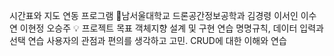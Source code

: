 시간표와 지도 연동 프로그램
🏫남서울대학교 드론공간정보공학과
김경령
이서인
이수연
이현정
오승주
💡 프로젝트 목표
객체지향 설계 및 구현 연습
명명규칙, 데이터 입력과 선택 연습
사용자의 관점과 편의를 생각하고 고민.
CRUD에 대한 이해와 연습
